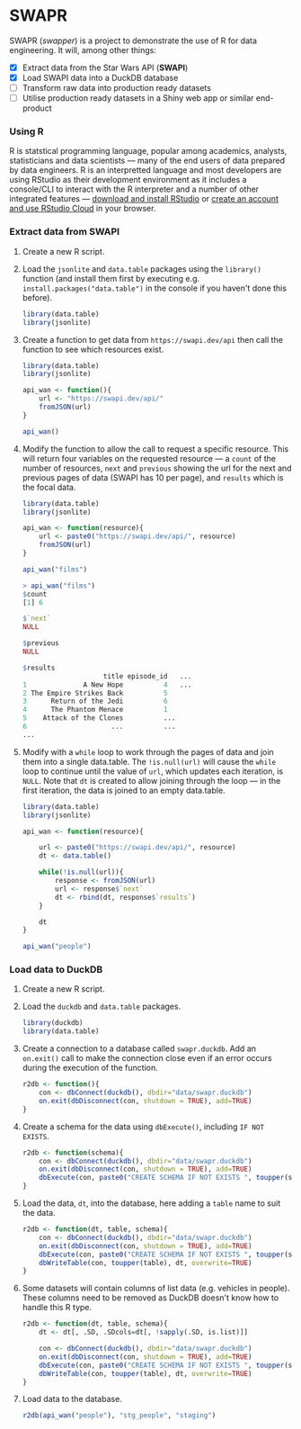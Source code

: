 # SWAPR

SWAPR (*swapper*) is a project to demonstrate the use of R for data engineering. It will, among other things:

- [x] Extract data from the Star Wars API (**SWAPI**)
- [x] Load SWAPI data into a DuckDB database
- [ ] Transform raw data into production ready datasets
- [ ] Utilise production ready datasets in a Shiny web app or similar end-product

### Using R

R is statstical programming language, popular among academics, analysts, statisticians and data scientists &mdash; many of the end users of data prepared by data engineers. R is an interpretted language and most developers are using RStudio as their development environment as it includes a console/CLI to interact with the R interpreter and a number of other integrated features &mdash; [download and install RStudio](https://posit.co/download/rstudio-desktop/) or [create an account and use RStudio Cloud](https://login.posit.cloud/) in your browser.



### Extract data from SWAPI

1. Create a new R script.

1. Load the `jsonlite` and `data.table` packages using the `library()` function (and install them first by executing e.g. `install.packages("data.table")` in the console if you haven't done this before).

    ```r
    library(data.table)
    library(jsonlite)
    ```

1. Create a function to get data from `https://swapi.dev/api` then call the function to see which resources exist.

    ```r
    library(data.table)
    library(jsonlite)

    api_wan <- function(){
        url <- "https://swapi.dev/api/"
        fromJSON(url)
    }

    api_wan()
    ```

1. Modify the function to allow the call to request a specific resource. This will return four variables on the requested resource &mdash; a `count` of the number of resources, `next` and `previous` showing the url for the next and previous pages of data (SWAPI has 10 per page), and `results` which is the focal data.
    ```r
    library(data.table)
    library(jsonlite)

    api_wan <- function(resource){
        url <- paste0("https://swapi.dev/api/", resource)
        fromJSON(url)
    }

    api_wan("films")
    ```

    ```r
    > api_wan("films")
    $count
    [1] 6

    $`next`
    NULL

    $previous
    NULL

    $results
                        title episode_id   ...
    1              A New Hope          4   ...
    2 The Empire Strikes Back          5 
    3      Return of the Jedi          6
    4      The Phantom Menace          1
    5    Attack of the Clones          ...
    6                     ...          ...
    ...
    
    ```

1. Modify with a `while` loop to work through the pages of data and join them into a single data.table. The `!is.null(url)` will cause the `while` loop to continue until the value of `url`, which updates each iteration, is `NULL`. Note that `dt` is created to allow joining through the loop &mdash; in the first iteration, the data is joined to an empty data.table.

    ```r
    library(data.table)
    library(jsonlite)

    api_wan <- function(resource){
    
        url <- paste0("https://swapi.dev/api/", resource)
        dt <- data.table()
    
        while(!is.null(url)){
            response <- fromJSON(url)
            url <- response$`next`
            dt <- rbind(dt, response$`results`)
        }
    
        dt
    }

    api_wan("people")    
    ```



### Load data to DuckDB

1. Create a new R script.

1. Load the `duckdb` and `data.table` packages.

    ```r
    library(duckdb)
    library(data.table)
    ```

1.  Create a connection to a database called `swapr.duckdb`. Add an `on.exit()` call to make the connection close even if an error occurs during the execution of the function.

    ```r
    r2db <- function(){
        con <- dbConnect(duckdb(), dbdir="data/swapr.duckdb")
        on.exit(dbDisconnect(con, shutdown = TRUE), add=TRUE)
    }
    ```

1. Create a schema for the data using `dbExecute()`, including `IF NOT EXISTS`.

    ```r
    r2db <- function(schema){
        con <- dbConnect(duckdb(), dbdir="data/swapr.duckdb")
        on.exit(dbDisconnect(con, shutdown = TRUE), add=TRUE)
        dbExecute(con, paste0("CREATE SCHEMA IF NOT EXISTS ", toupper(schema)))
    }
    ```

1. Load the data, `dt`, into the database, here adding a `table` name to suit the data.

    ```r
    r2db <- function(dt, table, schema){
        con <- dbConnect(duckdb(), dbdir="data/swapr.duckdb")
        on.exit(dbDisconnect(con, shutdown = TRUE), add=TRUE)
        dbExecute(con, paste0("CREATE SCHEMA IF NOT EXISTS ", toupper(schema)))
        dbWriteTable(con, toupper(table), dt, overwrite=TRUE)
    }
    ```

1. Some datasets will contain columns of list data (e.g. vehicles in people). These columns need to be removed as DuckDB doesn't know how to handle this R type.

    ```r
    r2db <- function(dt, table, schema){
        dt <- dt[, .SD, .SDcols=dt[, !sapply(.SD, is.list)]]

        con <- dbConnect(duckdb(), dbdir="data/swapr.duckdb")
        on.exit(dbDisconnect(con, shutdown = TRUE), add=TRUE)
        dbExecute(con, paste0("CREATE SCHEMA IF NOT EXISTS ", toupper(schema)))
        dbWriteTable(con, toupper(table), dt, overwrite=TRUE)
    }
    ```

1. Load data to the database.

    ```r
    r2db(api_wan("people"), "stg_people", "staging")
    ```